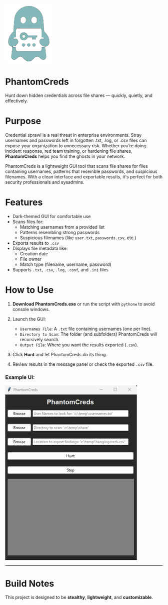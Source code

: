 
<img src="./Media/PhantomCreds_logo.png" alt="PhantomCreds Logo" width="150"/>

# PhantomCreds



Hunt down hidden credentials across file shares — quickly, quietly, and effectively.

# Purpose

Credential sprawl is a real threat in enterprise environments. Stray usernames and passwords left in forgotten .txt, .log, or .csv files can expose your organization to unnecessary risk. Whether you’re doing incident response, red team training, or hardening file shares, **PhantomCreds** helps you find the ghosts in your network.

PhantomCreds is a lightweight GUI tool that scans file shares for files containing usernames, patterns that resemble passwords, and suspicious filenames. With a clean interface and exportable results, it's perfect for both security professionals and sysadmins.

# Features

- Dark-themed GUI for comfortable use
- Scans files for:
  - Matching usernames from a provided list
  - Patterns resembling strong passwords
  - Suspicious filenames (like `user.txt`, `passwords.csv`, etc.)
- Exports results to `.csv`
- Displays file metadata like:
  - Creation date
  - File owner
  - Match type (filename, username, password)
- Supports `.txt`, `.csv`, `.log`, `.conf`, and `.ini` files

# How to Use

1. **Download PhantomCreds.exe** or run the script with `pythonw` to avoid console windows.
2. Launch the GUI:
   - `Usernames File`: A `.txt` file containing usernames (one per line).
   - `Directory to Scan`: The folder (and subfolders) PhantomCreds will recursively search.
   - `Output File`: Where you want the results exported (`.csv`).

3. Click **Hunt** and let PhantomCreds do its thing.

4. Review results in the message panel or check the exported `.csv` file.

### Example UI:

![UI](./Media/Screenshots/PhantomCreds_GUI.jpg)

---

# Build Notes

This project is designed to be **stealthy**, **lightweight**, and **customizable**.

